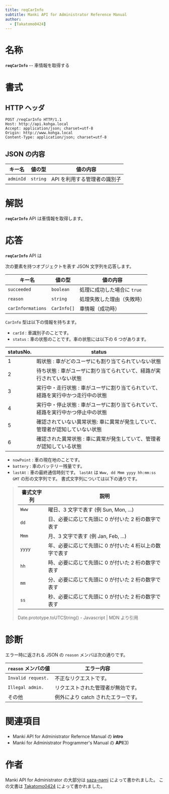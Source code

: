 ```yaml
---
title: reqCarInfo
subtitle: Manki API for Administrator Reference Manual
author:
  - [Takatomo0424]
---
```

# 名称

**`reqCarInfo`** -- 車情報を取得する

# 書式

## HTTP ヘッダ

```http
POST /reqCarInfo HTTP/1.1
Host: http://api.kohga.local
Accept: application/json; charset=utf-8
Origin: http://www.kohga.local
Content-Type: application/json; charset=utf-8
```

## JSON の内容

| キー名      | 値の型     | 値の内容                     |
| ----------- | ---------- | ---------------------------- |
| `adminId` | `string` | API を利用する管理者の識別子 |

# 解説

**`reqCarInfo`** API は車情報を取得します。

# 応答

**`reqCarInfo`** API は

次の要素を持つオブジェクトを表す JSON 文字列を応答します。

| キー名              | 値の型        | 値の内容                      |
| ------------------- | ------------- | ----------------------------- |
| `succeeded`       | `boolean`   | 処理に成功した場合に `true` |
| `reason`          | `string`    | 処理失敗した理由（失敗時）    |
| `carInformations` | `CarInfo[]` | 車情報（成功時）              |

`CarInfo` 型は以下の情報を持ちます。

- `carId` : 車識別子のことです。
- `status` : 車の状態のことです。車の状態には以下の 6 つがあります。

| statusNo. | status                                                                          |
| --------- | ------------------------------------------------------------------------------- |
| 1         | 暇状態 : 車がどのユーザにも割り当てられていない状態                             |
| 2         | 待ち状態 : 車がユーザに割り当てられていて、経路が実行されていない状態           |
| 3         | 実行中・走行状態 : 車がユーザに割り当てられていて、経路を実行中かつ走行中の状態 |
| 4         | 実行中・停止状態 : 車がユーザに割り当てられていて、経路を実行中かつ停止中の状態 |
| 5         | 確認されていない異常状態: 車に異常が発生していて、管理者が認知していない状態    |
| 6         | 確認された異常状態 : 車に異常が発生していて、管理者が認知している状態           |

- `nowPoint` : 車の現在地のことです。
- `battery` : 車のバッテリー残量です。
- `lastAt` : 車の最終通信時刻です。
  `lastAt` は `Www, dd Mmm yyyy hh:mm:ss GMT` の形の文字列です。
  書式文字列については以下の通りです。

> | 書式文字列 | 説明                                                   |
> | ---------- | ------------------------------------------------------ |
> | `Www`    | 曜日、3 文字で表す (例 Sun, Mon, ...)                  |
> | `dd`     | 日、必要に応じて先頭に 0 が付いた 2 桁の数字で表す     |
> | `Mmm`    | 月、3 文字で表す (例 Jan, Feb, ...)                    |
> | `yyyy`   | 年、必要に応じて先頭に 0 が付いた 4 桁以上の数字で表す |
> | `hh`     | 時、必要に応じて先頭に 0 が付いた 2 桁の数字で表す     |
> | `mm`     | 分、必要に応じて先頭に 0 が付いた 2 桁の数字で表す     |
> | `ss`     | 秒、必要に応じて先頭に 0 が付いた 2 桁の数字で表す     |
>
> Date.prototype.toUTCString() - Javascript | MDN より引用

# 診断

エラー時に返される JSON の `reason` メンバは次の通りです。

| `reason` メンバの値 | エラー内容                          |
| --------------------- | ----------------------------------- |
| `Invalid request.`  | 不正なリクエストです。              |
| `Illegal admin.`    | リクエストされた管理者が無効です。  |
| その他                | 例外により catch されたエラーです。 |

# 関連項目

- Manki API for Administrator Refernce Manual の **intro**
- Manki for Administrator Programmer's Manual の **API**(3)

# 作者

Manki API for Administrator の大部分は [saza-nami][saza-nami] によって書かれました。
この文書は [Takatomo0424][takatomo0424] によって書かれました。

[saza-nami]: https://github.com/saza-nami
[takatomo0424]: https://github.com/Takatomo0424
